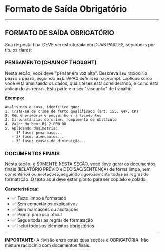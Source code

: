 # Formato de Saída Obrigatório

---

## **FORMATO DE SAÍDA OBRIGATÓRIO**

Sua resposta final DEVE ser estruturada em DUAS PARTES, separadas por títulos claros:

### PENSAMENTO (CHAIN OF THOUGHT)

Nesta seção, você deve "pensar em voz alta". Descreva seu raciocínio passo a passo, seguindo as ETAPAS definidas no prompt. Explique como você está analisando os dados, quais teses está considerando, e como está aplicando as regras. Esta parte é o seu "rascunho" de trabalho.

**Exemplo:**
```
Analisando o caso, identifico que:
1. Trata-se de crime de furto qualificado (art. 155, §4º, CP)
2. Réu é primário e possui bons antecedentes
3. Circunstâncias do crime: rompimento de obstáculo
4. Valor do bem: R$ 2.000,00
5. Aplicando dosimetria:
   - 1ª fase: pena-base...
   - 2ª fase: atenuantes...
   - 3ª fase: causas de diminuição...
```

### DOCUMENTOS FINAIS

Nesta seção, e SOMENTE NESTA SEÇÃO, você deve gerar os documentos finais (RELATÓRIO PRÉVIO e DECISÃO/SENTENÇA) de forma limpa, sem comentários ou anotações, seguindo rigorosamente todas as regras de formatação. O texto aqui deve estar pronto para ser copiado e colado.

**Características:**
- ✅ Texto limpo e formatado
- ✅ Sem comentários explicativos
- ✅ Sem marcações ou anotações
- ✅ Pronto para uso oficial
- ✅ Segue todas as regras de formatação
- ✅ Inclui todos os elementos obrigatórios

---

**IMPORTANTE:** A divisão entre estas duas seções é OBRIGATÓRIA. Não misture raciocínio com documentos finais.

